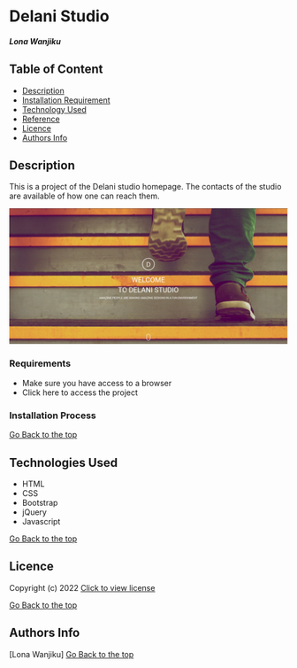 # Delani Studio
##### Lona Wanjiku
## Table of Content
+ [Description](#Description)
+ [Installation Requirement](#Installation)
+ [Technology Used](#technologies-used)
+ [Reference](#reference)
+ [Licence](#licence)
+ [Authors Info](#author-Info)
## Description
<p>This is a project of the Delani studio homepage. The contacts of the studio are available of how one can reach them.</p>
<img src="/Image/Delani.png" alt="Alt-text" title="Delani studio">


### Requirements
* Make sure you have access to a browser
* Click here to access the project

### Installation Process
[Go Back to the top](#Delani-Studio)
## Technologies Used
* HTML 
* CSS
* Bootstrap
* jQuery
* Javascript

[Go Back to the top](#Delani-Studio)

## Licence
 Copyright (c) 2022 [Click to view license](LICENSE)

[Go Back to the top](#Delani-Studio)

## Authors Info
[Lona Wanjiku]
[Go Back to the top](#Delani-Studio)
